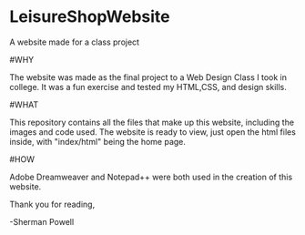 # LeisureShopWebsite
A website made for a class project

#WHY

The website was made as the final project to a Web Design Class I took in college. It was a fun exercise and tested my HTML,CSS, and design skills.

#WHAT

This repository contains all the files that make up this website, including the images and code used. The website is ready to view, just open the html files inside, with "index/html" being the home page.

#HOW

Adobe Dreamweaver and Notepad++ were both used in the creation of this website.

Thank you for reading,

-Sherman Powell
